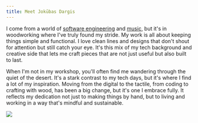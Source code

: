 ```yaml
---
title: Meet Jokūbas Dargis
---
```


I come from a world of <a href="https://jokubas.works/docs/jokubas_dargis_resume_2024.pdf" target="_blank">software engineering</a> and [music](https://soundcloud.com/eleventigers), but it's in woodworking where I've truly found my stride. My work is all about keeping things simple and functional. I love clean lines and designs that don't shout for attention but still catch your eye. It's this mix of my tech background and creative side that lets me craft pieces that are not just useful but also built to last.

When I'm not in my workshop, you'll often find me wandering through the quiet of the desert. It's a stark contrast to my tech days, but it's where I find a lot of my inspiration. Moving from the digital to the tactile, from coding to crafting with wood, has been a big change, but it's one I embrace fully. It reflects my dedication not just to making things by hand, but to living and working in a way that's mindful and sustainable.

![](/images/about/me_29_palms_2.jpg)
